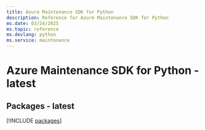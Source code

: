 ```yaml
---
title: Azure Maintenance SDK for Python
description: Reference for Azure Maintenance SDK for Python
ms.date: 03/24/2025
ms.topic: reference
ms.devlang: python
ms.service: maintenance
---
```

# Azure Maintenance SDK for Python - latest
## Packages - latest
[!INCLUDE [packages](maintenance-index.md)]